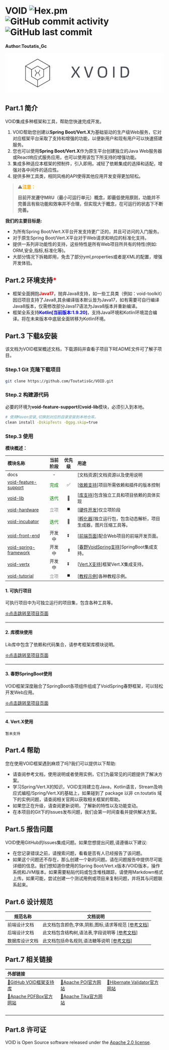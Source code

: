 # VOID  ![Hex.pm](https://img.shields.io/hexpm/l/blue?style=flat-square) ![GitHub commit activity](https://img.shields.io/github/commit-activity/w/ToutatisGc/VOID?style=flat-square) ![GitHub last commit](https://img.shields.io/github/last-commit/ToutatisGc/VOID?style=flat-square)

**Author:Toutatis_Gc**

![banner](docs/assets/images/banner.jpg)

## Part.1 简介

VOID集成多种框架和工具，帮助您快速完成开发。

1. VOID帮助您创建以**Spring Boot/Vert.X**为基础驱动的生产级Web服务，它对对应框架平台采取了支持和增强的功能，以便新用户和现有用户可以快速搭建服务。
2. 您也可以使用**Spring Boot/Vert.X**作为原生平台创建独立的Java Web服务器或React响应式服务应用，也可以使用该包下所支持的增强功能。
3. 集成多种适应本框架的预制件，引入即用。减轻了依赖集成的选择和适配，增强对各中间件的适应性。
4. 提供多种工具类，相同风格的API使得其他应用开发变得更加轻松。

> ⚠️<font color='orange'>**注意：**</font>
>
> ​	**目前开发遵守MRU（最小可运行单元）概念，即最低使用原则，功能并不完善且有些功能和效率并不合理，但实现大于概念，在可运行的状态下不断完善。**

**我们的主要目标是:**

- 为所有Spring Boot/Vert.X平台开发支持更广泛的，并且可访问的入门服务。
- 对于原生Spring Boot/Vert.X平台对于Web请求和响应的标准化支持。
- 提供一系列非功能性的支持，这些特性是所有Web项目所共有的特性(例如: ORM,安全,指标,标准化等)。
- 大部分情况下拆箱即用，免去了部分yml,properties或者是XML的配置，增强开发体验。


## Part.2 环境支持<font color='red'>*</font>

- 框架全面拥抱<font color='red'>**Java17**</font>，抛弃Java8支持，如一些工具类（例如：void-toolkit）因旧项目支持了Java8,其余编译版本默认皆为Java17，如有需要可自行编译Java8版本，仅需修改部分Java17语法为Java8版本并重新编译。
- 框架全系支持<font color='blue'>**Kotlin[当前版本:1.9.20]**</font>，支持Java环境和Kotlin环境混合编译。将在未来版本中底层全面转移为Kotlin环境。

## Part.3 下载&安装

该文档为VOID框架概述文档，下载源码并查看子项目下README文件可了解子项目。

### Step.1 Git 克隆下载项目

```bash
git clone https://github.com/ToutatisGc/VOID.git
```

### Step.2 构建源代码

必要的环境为**void-feature-support**和**void-lib**模块，必须引入到本地。

```bash
# 使用Maven安装,切换到对应的目录安装到本地仓库。
clean install -DskipTests -Dgpg.skip=true
```

### Step.3 使用

**模块概述：**

| 模块名称                                       |            当前阶段             | 优先级 | 用途                                                         |
| :--------------------------------------------- | :-----------------------------: | :----: | :----------------------------------------------------------- |
| docs                                           |                -                |        | [文档资源]文档资源以及使用说明                               |
| [void-feature-support](void-feature-support)   | <font color='green'>完成</font> |   ✅    | [[依赖支持](void-feature-support)]项目所需依赖和插件的版本控制 |
| [void-lib](void-lib)                           | <font color='green'>迭代</font> |   🔁    | [[库支持](void-lib)]包含独立工具和项目依赖的具体实现         |
| [void-hardware](void-hardware)                 | <font color='grey'>立项</font>  |   ⏹️    | [[硬件开发](void-hardware)]仅立项阶段                        |
| [void-incubator](void-incubator)               | <font color='green'>迭代</font> |   🔁    | [[孵化器](void-incubator)]独立运行包，包含动态解析，项目生成器，图片压缩工具等。 |
| [void-front-end](void-front-end)               |             开发中              |   ⏬    | [[前端页面](void-front-end)]配合Web项目的前端开发页面。      |
| [void-spring-framework](void-spring-framework) |             开发中              |   ⏫    | [[春野VoidSpring支持](void-spring-framework)]SpringBoot集成支持。 |
| [void-vertx](void-vertx)                       |             开发中              |   ⏬    | [[Vert.X支持](void-vertx)]框架Vert.X集成支持。               |
| [void-tutorial](void-tutorial)                 | <font color='grey'>立项</font>  |   ⏹️    | [[教程示例](void-tutorial)]各种教程示例。                    |

#### 1. 可执行项目

可执行项目中为可独立运行的项目集，包含各种工具等。

 [❇️点击跳转至项目页面](void-incubator\README.md) 

------

#### 2. 库模块使用

Lib库中包含了依赖和代码集合，请参考框架库模块说明。

 [❇️点击跳转至项目页面](void-lib\README.md) 

------

#### 3. 春野SpringBoot使用

VOID框架深度融合了SpringBoot各项组件组成了VoidSpring春野框架，可以轻松开发Web应用。

 [❇️点击跳转至项目页面](void-spring-framework\README.md) 

------

#### 4. Vert.X使用

```
暂未支持
```

## Part.4 帮助

您在使用VOID框架遇到麻烦了吗?我们可以提供以下帮助:

- 请查阅参考文档，使用说明或者使用实例，它们为最常见的问题提供了解决方案。
- 学习Spring/Vert.X的知识，VOID支持建立在Java，Kotlin语言，Stream及响应式编程/Spring/Vert.X的基础上，如果碰到了 package 以非 cn.toutatis 域下的实例问题，请查阅相关官网以获取相关框架的帮助。
- 如果您正在升级，请查阅更新说明，了解新的特性以及功能变动。
- 在本项目的Git下的Issues发布问题，我们会第一时间查看并提供解决方案。

## Part.5 报告问题

VOID使用GitHub的Issues集成问题。如果您想提出问题,请遵循以下建议:

- 在您记录错误之前，请搜索问题，看看是否有人已经报告了该问题。
- 如果这个问题还不存在，那么创建一个新的问题。请在问题报告中提供尽可能详细的信息。我们想知道你使用的Spring Boot/Vert.x版本/VOID版本，操作系统和JVM版本。如果需要粘贴代码或包含堆栈跟踪，请使用Markdown格式上传。如果可能，尝试创建一个测试用例或项目来复制问题，并将其与问题联系起来。

## Part.6 设计规范

| 规范名称       | 文档说明                                                     |
| -------------- | ------------------------------------------------------------ |
| 前端设计文档   | 此文档包含颜色,字体,阴影,图标,请求等规范 [[参考文档]](docs/reference-docs/front-end-side/Index.md) |
| 后端设计文档   | 此文档包含结构树,语法表,字段说明等 [[参考文档]](docs/reference-docs/server-side/Index.md) |
| 数据库设计文档 | 此文档包括命名规则,语法糖等说明 [[参考文档]](docs/reference-docs/databases-side/Index.md) |

## Part.7 相关链接

| 外部链接                                                     |                                                  |                                                              |
| :----------------------------------------------------------- | :----------------------------------------------- | :----------------------------------------------------------- |
| [📂GitHub VOID框架支持库](https://github.com/ToutatisGc/VOID) | [📂Apache POI官方网站](https://poi.apache.org/)   | [📂Hibernate Validator官方网站](https://docs.jboss.org/hibernate/stable/validator/reference/en-US/html_single) |
| [📂Apache PDFBox官方网站](https://pdfbox.apache.org/)         | [📂Apache Tika官方网站](https://tika.apache.org/) |                                                              |
|                                                              |                                                  |                                                              |
|                                                              |                                                  |                                                              |
|                                                              |                                                  |                                                              |
|                                                              |                                                  |                                                              |
|                                                              |                                                  |                                                              |

## Part.8 许可证

VOID is Open Source software released under the [Apache 2.0 license](https://www.apache.org/licenses/LICENSE-2.0.html).